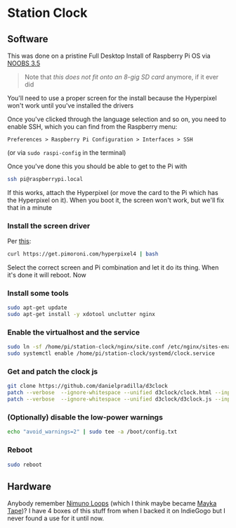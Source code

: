 # Station Clock

## Software

This was done on a pristine Full Desktop Install of Raspberry Pi OS via [NOOBS 3.5](https://www.raspberrypi.org/downloads/noobs/)

>  Note that *this does not fit onto an 8-gig SD card* anymore, if it ever did

You'll need to use a proper screen for the install because the Hyperpixel won't work until you've installed the drivers

Once you've clicked through the language selection and so on, you need to enable SSH, which you can find from the Raspberry menu:

```
Preferences > Raspberry Pi Configuration > Interfaces > SSH
```

(or via `sudo raspi-config` in the terminal)

Once you've done this you should be able to get to the Pi with

```bash
ssh pi@raspberrypi.local
```

If this works, attach the Hyperpixel (or move the card to the Pi which has the Hyperpixel on it). When you boot it, the screen won't work, but we'll fix that in a minute

### Install the screen driver

Per [this](https://github.com/pimoroni/hyperpixel4):

```bash
curl https://get.pimoroni.com/hyperpixel4 | bash
```

Select the correct screen and Pi combination and let it do its thing. When it's done it will reboot. Now

### Install some tools

```bash
sudo apt-get update
sudo apt-get install -y xdotool unclutter nginx
```

### Enable the virtualhost and the service

```bash
sudo ln -sf /home/pi/station-clock/nginx/site.conf /etc/nginx/sites-enabled/default
sudo systemctl enable /home/pi/station-clock/systemd/clock.service
```

### Get and patch the clock js

```bash
git clone https://github.com/danielpradilla/d3clock
patch --verbose  --ignore-whitespace --unified d3clock/clock.html --input patches/clock.html.patch
patch --verbose  --ignore-whitespace --unified d3clock/d3clock.js --input patches/d3clock.js.patch
```

### (Optionally) disable the low-power warnings

```bash
echo "avoid_warnings=2" | sudo tee -a /boot/config.txt
```

### Reboot

```bash
sudo reboot
```

## Hardware

Anybody remember [Nimuno Loops](https://twitter.com/nimunoloops?lang=en) (which I think maybe became [Mayka Tape](https://www.thetoyshop.com/lego-construction/building-blocks/Mayka-Tape---2-Stud-Dark-Green-2-Metres-By-ZURU/p/532182_Dgreen))? I have 4 boxes of this stuff from when I backed it on IndieGogo but I never found a use for it until now.
